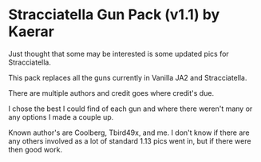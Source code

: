 # Stracciatella Gun Pack (v1.1) by Kaerar


Just thought that some may be interested is some updated pics for Stracciatella.

This pack replaces all the guns currently in Vanilla JA2 and Stracciatella. 

There are multiple authors and credit goes where credit's due. 

I chose the best I could find of each gun and where there weren't many or any options I made a couple up. 

Known author's are Coolberg, Tbird49x, and me. I don't know if there are any others involved as a lot of standard 1.13 pics went in, but if there were then good work.


